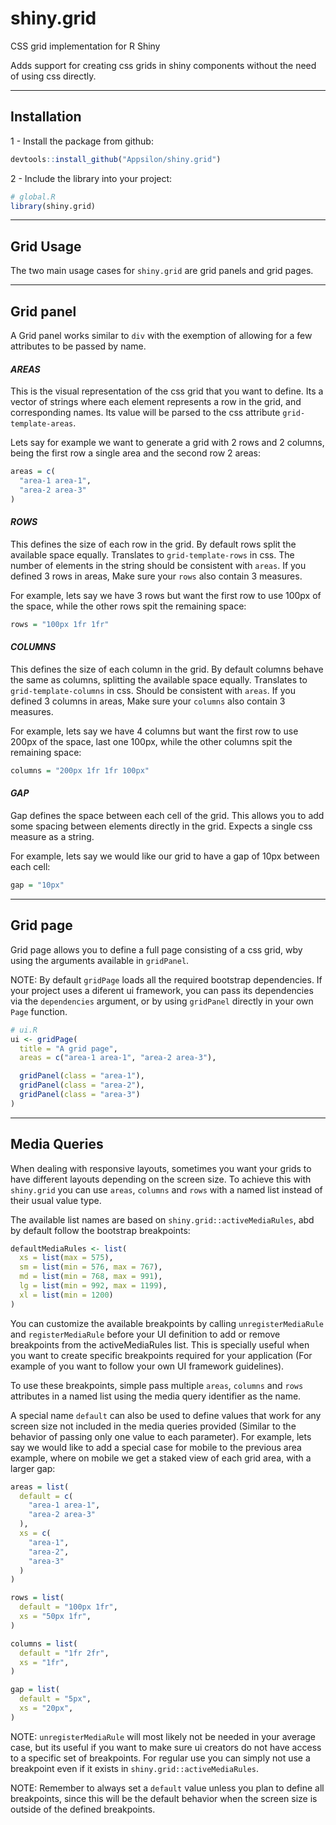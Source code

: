 # shiny.grid
CSS grid implementation for R Shiny

Adds support for creating css grids in shiny components without the need of using css directly.

---

## Installation

1 - Install the package from github:
```R
devtools::install_github("Appsilon/shiny.grid")
```

2 - Include the library into your project:
```R
# global.R
library(shiny.grid)
```

---

## Grid Usage
The two main usage cases for `shiny.grid` are grid panels and grid pages.

---

## Grid panel
A Grid panel works similar to `div` with the exemption of allowing for a few attributes to be passed by name.

#### ***AREAS***

This is the visual representation of the css grid that you want to define. Its a vector of strings where each element represents a row in the grid, and corresponding names. Its value will be parsed to the css attribute `grid-template-areas`.  

 Lets say for example we want to generate a grid with 2 rows and 2 columns, being the first row a single area and the second row 2 areas:
```R
areas = c(
  "area-1 area-1",
  "area-2 area-3"
)
```

#### ***ROWS***

This defines the size of each row in the grid. By default rows split the available space equally. Translates to `grid-template-rows` in css. The number of elements in the string should be consistent with `areas`. If you defined 3 rows in areas, Make sure your `rows` also contain 3 measures.  

 For example, lets say we have 3 rows but want the first row to use 100px of the space, while the other rows spit the remaining space:
```R
rows = "100px 1fr 1fr"
```

#### ***COLUMNS***

This defines the size of each column in the grid. By default columns behave the same as columns, splitting the available space equally. Translates to `grid-template-columns` in css. Should be consistent with `areas`. If you defined 3 columns in areas, Make sure your `columns` also contain 3 measures.  

 For example, lets say we have 4 columns but want the first row to use 200px of the space, last one 100px, while the other columns spit the remaining space:
```R
columns = "200px 1fr 1fr 100px"
```

#### ***GAP***

Gap defines the space between each cell of the grid. This allows you to add some spacing between elements directly in the grid. Expects a single css measure as a string.

 For example, lets say we would like our grid to have a gap of 10px between each cell:
```R
gap = "10px"
```

---

## Grid page

Grid page allows you to define a full page consisting of a css grid, wby using the arguments available in `gridPanel`.

NOTE: By default `gridPage` loads all the required bootstrap dependencies. If your project uses a diferent ui framework, you can pass its dependencies via the `dependencies` argument, or by using `gridPanel` directly in your own `Page` function.

```R
# ui.R
ui <- gridPage(
  title = "A grid page",
  areas = c("area-1 area-1", "area-2 area-3"),

  gridPanel(class = "area-1"),
  gridPanel(class = "area-2"),
  gridPanel(class = "area-3")
)
```

---

## Media Queries
When dealing with responsive layouts, sometimes you want your grids to have different layouts depending on the screen size. To achieve this with `shiny.grid` you can use `areas`, `columns` and `rows` with a named list instead of their usual value type.

The available list names are based on `shiny.grid::activeMediaRules`, abd by default follow the bootstrap breakpoints:
```R
defaultMediaRules <- list(
  xs = list(max = 575),
  sm = list(min = 576, max = 767),
  md = list(min = 768, max = 991),
  lg = list(min = 992, max = 1199),
  xl = list(min = 1200)
)
```

You can customize the available breakpoints by calling `unregisterMediaRule` and `registerMediaRule` before your UI definition to add or remove breakpoints from the activeMediaRules list. This is specially useful when you want to create specific breakpoints required for your application (For example of you want to follow your own UI framework guidelines).

To use these breakpoints, simple pass multiple `areas`, `columns` and `rows` attributes in a named list using the media query identifier as the name.

A special name `default` can also be used to define values that work for any screen size not included in the media queries provided (Similar to the behavior of passing only one value to each parameter). For example, lets say we would like to add a special case for mobile to the previous area example, where on mobile we get a staked view of each grid area, with a larger gap:

```R
areas = list(
  default = c(
    "area-1 area-1",
    "area-2 area-3"
  ),
  xs = c(
    "area-1",
    "area-2",
    "area-3"
  )
)
```

```R
rows = list(
  default = "100px 1fr",
  xs = "50px 1fr",
)
```

```R
columns = list(
  default = "1fr 2fr",
  xs = "1fr",
)
```

```R
gap = list(
  default = "5px",
  xs = "20px",
)
```

NOTE: `unregisterMediaRule` will most likely not be needed in your average case, but its useful if you want to make sure ui creators do not have access to a specific set of breakpoints. For regular use you can simply not use a breakpoint even if it exists in `shiny.grid::activeMediaRules`.

NOTE: Remember to always set a `default` value unless you plan to define all breakpoints, since this will be the default behavior when the screen size is outside of the defined breakpoints.
